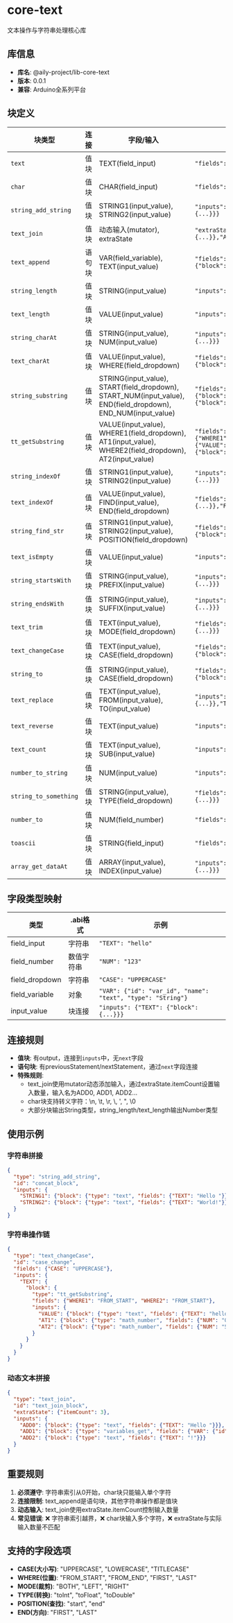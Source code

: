 # core-text

文本操作与字符串处理核心库

## 库信息
- **库名**: @aily-project/lib-core-text
- **版本**: 0.0.1
- **兼容**: Arduino全系列平台

## 块定义

| 块类型 | 连接 | 字段/输入 | .abi格式 | 生成代码 |
|--------|------|----------|----------|----------|
| `text` | 值块 | TEXT(field_input) | `"fields":{"TEXT":"hello"}` | `"hello"` |
| `char` | 值块 | CHAR(field_input) | `"fields":{"CHAR":"A"}` | `'A'` |
| `string_add_string` | 值块 | STRING1(input_value), STRING2(input_value) | `"inputs":{"STRING1":{"block":{...}},"STRING2":{"block":{...}}}` | `String(str1) + String(str2)` |
| `text_join` | 值块 | 动态输入(mutator), extraState | `"extraState":{"itemCount":2},"inputs":{"ADD0":{"block":{...}},"ADD1":{"block":{...}}}` | `String("") + str0 + str1` |
| `text_append` | 语句块 | VAR(field_variable), TEXT(input_value) | `"fields":{"VAR":{"id":"var_id"}},"inputs":{"TEXT":{"block":{...}}}` | `var += text;` |
| `string_length` | 值块 | STRING(input_value) | `"inputs":{"STRING":{"block":{...}}}` | `str.length()` |
| `text_length` | 值块 | VALUE(input_value) | `"inputs":{"VALUE":{"block":{...}}}` | `String(value).length()` |
| `string_charAt` | 值块 | STRING(input_value), NUM(input_value) | `"inputs":{"STRING":{"block":{...}},"NUM":{"block":{...}}}` | `str.charAt(num)` |
| `text_charAt` | 值块 | VALUE(input_value), WHERE(field_dropdown) | `"fields":{"WHERE":"FROM_START"},"inputs":{"VALUE":{"block":{...}}}` | `text.charAt(index)` |
| `string_substring` | 值块 | STRING(input_value), START(field_dropdown), START_NUM(input_value), END(field_dropdown), END_NUM(input_value) | `"fields":{"START":"0","END":"0"},"inputs":{"STRING":{"block":{...}},"START_NUM":{"block":{...}},"END_NUM":{"block":{...}}}` | `str.substring(start,end)` |
| `tt_getSubstring` | 值块 | VALUE(input_value), WHERE1(field_dropdown), AT1(input_value), WHERE2(field_dropdown), AT2(input_value) | `"fields":{"WHERE1":"FROM_START","WHERE2":"FROM_START"},"inputs":{"VALUE":{"block":{...}},"AT1":{"block":{...}},"AT2":{"block":{...}}}` | `text.substring(start,end)` |
| `string_indexOf` | 值块 | STRING1(input_value), STRING2(input_value) | `"inputs":{"STRING1":{"block":{...}},"STRING2":{"block":{...}}}` | `str1.indexOf(str2)` |
| `text_indexOf` | 值块 | VALUE(input_value), FIND(input_value), END(field_dropdown) | `"fields":{"END":"FIRST"},"inputs":{"VALUE":{"block":{...}},"FIND":{"block":{...}}}` | `text.indexOf(find)` |
| `string_find_str` | 值块 | STRING1(input_value), STRING2(input_value), POSITION(field_dropdown) | `"fields":{"POSITION":"start"},"inputs":{"STRING1":{"block":{...}},"STRING2":{"block":{...}}}` | `str1.indexOf(str2)` |
| `text_isEmpty` | 值块 | VALUE(input_value) | `"inputs":{"VALUE":{"block":{...}}}` | `text.length() == 0` |
| `string_startsWith` | 值块 | STRING(input_value), PREFIX(input_value) | `"inputs":{"STRING":{"block":{...}},"PREFIX":{"block":{...}}}` | `str.startsWith(prefix)` |
| `string_endsWith` | 值块 | STRING(input_value), SUFFIX(input_value) | `"inputs":{"STRING":{"block":{...}},"SUFFIX":{"block":{...}}}` | `str.endsWith(suffix)` |
| `text_trim` | 值块 | TEXT(input_value), MODE(field_dropdown) | `"fields":{"MODE":"BOTH"},"inputs":{"TEXT":{"block":{...}}}` | `text.trim()` |
| `text_changeCase` | 值块 | TEXT(input_value), CASE(field_dropdown) | `"fields":{"CASE":"UPPERCASE"},"inputs":{"TEXT":{"block":{...}}}` | `text.toUpperCase()` |
| `string_to` | 值块 | STRING(input_value), CASE(field_dropdown) | `"fields":{"CASE":"UPPERCASE"},"inputs":{"STRING":{"block":{...}}}` | `str.toUpperCase()` |
| `text_replace` | 值块 | TEXT(input_value), FROM(input_value), TO(input_value) | `"inputs":{"TEXT":{"block":{...}},"FROM":{"block":{...}},"TO":{"block":{...}}}` | `text.replace(from,to)` |
| `text_reverse` | 值块 | TEXT(input_value) | `"inputs":{"TEXT":{"block":{...}}}` | `reverseString(text)` |
| `text_count` | 值块 | TEXT(input_value), SUB(input_value) | `"inputs":{"TEXT":{"block":{...}},"SUB":{"block":{...}}}` | `countOccurrences(text,sub)` |
| `number_to_string` | 值块 | NUM(input_value) | `"inputs":{"NUM":{"block":{...}}}` | `String(num)` |
| `string_to_something` | 值块 | STRING(input_value), TYPE(field_dropdown) | `"fields":{"TYPE":"toInt"},"inputs":{"STRING":{"block":{...}}}` | `str.toInt()` |
| `number_to` | 值块 | NUM(field_number) | `"fields":{"NUM":"123"}` | `123` |
| `toascii` | 值块 | STRING(field_input) | `"fields":{"STRING":"A"}` | `(int)'A'` |
| `array_get_dataAt` | 值块 | ARRAY(input_value), INDEX(input_value) | `"inputs":{"ARRAY":{"block":{...}},"INDEX":{"block":{...}}}` | `array[index]` |

## 字段类型映射

| 类型 | .abi格式 | 示例 |
|------|----------|------|
| field_input | 字符串 | `"TEXT": "hello"` |
| field_number | 数值字符串 | `"NUM": "123"` |
| field_dropdown | 字符串 | `"CASE": "UPPERCASE"` |
| field_variable | 对象 | `"VAR": {"id": "var_id", "name": "text", "type": "String"}` |
| input_value | 块连接 | `"inputs": {"TEXT": {"block": {...}}}` |

## 连接规则

- **值块**: 有output，连接到`inputs`中，无`next`字段
- **语句块**: 有previousStatement/nextStatement，通过`next`字段连接
- **特殊规则**: 
  - text_join使用mutator动态添加输入，通过extraState.itemCount设置输入数量，输入名为ADD0, ADD1, ADD2...
  - char块支持转义字符：\n, \t, \r, \\, \', \", \0
  - 大部分块输出String类型，string_length/text_length输出Number类型

## 使用示例

### 字符串拼接
```json
{
  "type": "string_add_string",
  "id": "concat_block",
  "inputs": {
    "STRING1": {"block": {"type": "text", "fields": {"TEXT": "Hello "}}},
    "STRING2": {"block": {"type": "text", "fields": {"TEXT": "World!"}}}
  }
}
```

### 字符串操作链
```json
{
  "type": "text_changeCase",
  "id": "case_change",
  "fields": {"CASE": "UPPERCASE"},
  "inputs": {
    "TEXT": {
      "block": {
        "type": "tt_getSubstring",
        "fields": {"WHERE1": "FROM_START", "WHERE2": "FROM_START"},
        "inputs": {
          "VALUE": {"block": {"type": "text", "fields": {"TEXT": "hello world"}}},
          "AT1": {"block": {"type": "math_number", "fields": {"NUM": "0"}}},
          "AT2": {"block": {"type": "math_number", "fields": {"NUM": "5"}}}
        }
      }
    }
  }
}
```

### 动态文本拼接
```json
{
  "type": "text_join",
  "id": "text_join_block",
  "extraState": {"itemCount": 3},
  "inputs": {
    "ADD0": {"block": {"type": "text", "fields": {"TEXT": "Hello "}}},
    "ADD1": {"block": {"type": "variables_get", "fields": {"VAR": {"id": "username"}}}},
    "ADD2": {"block": {"type": "text", "fields": {"TEXT": "!"}}}
  }
}
```

## 重要规则

1. **必须遵守**: 字符串索引从0开始，char块只能输入单个字符
2. **连接限制**: text_append是语句块，其他字符串操作都是值块
3. **动态输入**: text_join使用extraState.itemCount控制输入数量
4. **常见错误**: ❌ 字符串索引越界，❌ char块输入多个字符，❌ extraState与实际输入数量不匹配

## 支持的字段选项
- **CASE(大小写)**: "UPPERCASE", "LOWERCASE", "TITLECASE"
- **WHERE(位置)**: "FROM_START", "FROM_END", "FIRST", "LAST"
- **MODE(裁剪)**: "BOTH", "LEFT", "RIGHT"
- **TYPE(转换)**: "toInt", "toFloat", "toDouble"
- **POSITION(查找)**: "start", "end"
- **END(方向)**: "FIRST", "LAST"